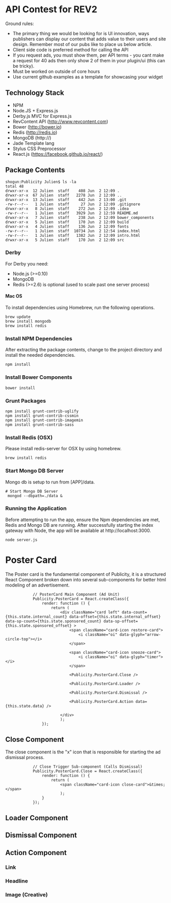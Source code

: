 # API Contest for REV2

Ground rules:
* The primary thing we would be looking for is UI innovation, ways publishers can display our content that adds value to their users and site design. Remember most of our pubs like to place us below article.
* Client side code is preferred method for calling the API
* If you request ads, you must show them, per API terms - you cant make a request for 40 ads then only show 2 of them in your plugin/ui (this can be tricky).
* Must be worked on outside of core hours
* Use current github examples as a template for showcasing your widget

## Technology Stack

* NPM
* Node.JS + Express.js
* Derby.js MVC for Express.js
* RevContent API (http://www.revcontent.com)
* Bower (http://bower.io)
* Redis (http://redis.io)
* MongoDB (http://)
* Jade Template lang
* Stylus CSS Preprocessor
* React.js (https://facebook.github.io/react/)


## Package Contents

```
shogun:Publicity Julien$ ls -la
total 48
drwxr-xr-x  12 Julien  staff    408 Jun  2 12:09 .
drwxr-xr-x  67 Julien  staff   2278 Jun  2 12:09 ..
drwxr-xr-x  13 Julien  staff    442 Jun  2 13:00 .git
-rw-r--r--   1 Julien  staff     27 Jun  2 12:09 .gitignore
drwxr-xr-x   8 Julien  staff    272 Jun  2 12:09 .idea
-rw-r--r--   1 Julien  staff   3929 Jun  2 12:59 README.md
drwxr-xr-x   7 Julien  staff    238 Jun  2 12:09 bower_components
drwxr-xr-x   5 Julien  staff    170 Jun  2 12:09 build
drwxr-xr-x   4 Julien  staff    136 Jun  2 12:09 fonts
-rw-r--r--   1 Julien  staff  10734 Jun  2 12:54 index.html
-rw-r--r--   1 Julien  staff   1382 Jun  2 12:09 intro.html
drwxr-xr-x   5 Julien  staff    170 Jun  2 12:09 src

```


### Derby
For Derby you need:

* Node.js (>=0.10)
* MongoDB
* Redis (>=2.6) is optional (used to scale past one server process)


#### Mac OS
To install dependencies using Homebrew, run the following operations.
```
brew update
brew install mongodb
brew install redis
```




### Install NPM Dependencies
After extracting the package contents, change to the project directory and install the needed dependencies.

```
npm install
```

### Install Bower Components

```
bower install
```

### Grunt Packages

```
npm install grunt-contrib-uglify
npm install grunt-contrib-cssmin
npm install grunt-contrib-imagemin
npm install grunt-contrib-sass

```

### Install Redis (OSX)
Please install redis-server for OSX by using homebrew.

```
brew install redis
```


### Start Mongo DB Server

Mongo db is setup to run from [APP]/data.

```
# Start Mongo DB Server
 mongod --dbpath=./data &
```


### Running the Application
Before attempting to run the app, ensure the Npm dependencies are met, Redis and Mongo DB are running.
After successfully starting the index gateway with Node, the app will be available at http://localhost:3000.

```
node server.js
```



# Poster Card

The Poster card is the fundamental component of Publicity, it is a structured React Component broken down into several sub-components for better html modeling of an advertisement.

```
            // PosterCard Main Component (Ad Unit)
            Publicity.PosterCard = React.createClass({
                render: function () {
                    return (
                        <div className="card left" data-count={this.state.internal_count} data-offset={this.state.internal_offset} data-sp-count={this.state.sponsored_count} data-sp-offset={this.state.sponsored_offset} >
                            <span className="card-icon restore-card">
                                <i className="oi" data-glyph="arrow-circle-top"></i>
                            </span>

                            <span className="card-icon snooze-card">
                                <i className="oi" data-glyph="timer"></i>
                            </span>

                            <Publicity.PosterCard.Close />

                            <Publicity.PosterCard.Loader />

                            <Publicity.PosterCard.Dismissal />

                            <Publicity.PosterCard.Action data={this.state.data} />

                        </div>
                        );
                });
```


## Close Component
The close component is the "x" icon that is responsible for starting the ad dismissal process.

```
            // Close Trigger Sub-component (Calls Dismissal)
            Publicity.PosterCard.Close = React.createClass({
                render: function () {
                    return (
                        <span className="card-icon close-card">&times;</span>
                        );
                }
            });
```
## Loader Component

## Dismissal Component

## Action Component

### Link

### Headline

### Image (Creative)
